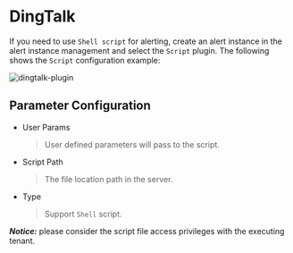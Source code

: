 # DingTalk

If you need to use `Shell script` for alerting, create an alert instance in the alert instance management and select the `Script` plugin. 
The following shows the `Script` configuration example:

![dingtalk-plugin](/img/alert/script-plugin.png)

## Parameter Configuration

* User Params
  > User defined parameters will pass to the script.
* Script Path
  > The file location path in the server.
* Type
  > Support `Shell` script.

**_Notice:_** please consider the script file access privileges with the executing tenant.